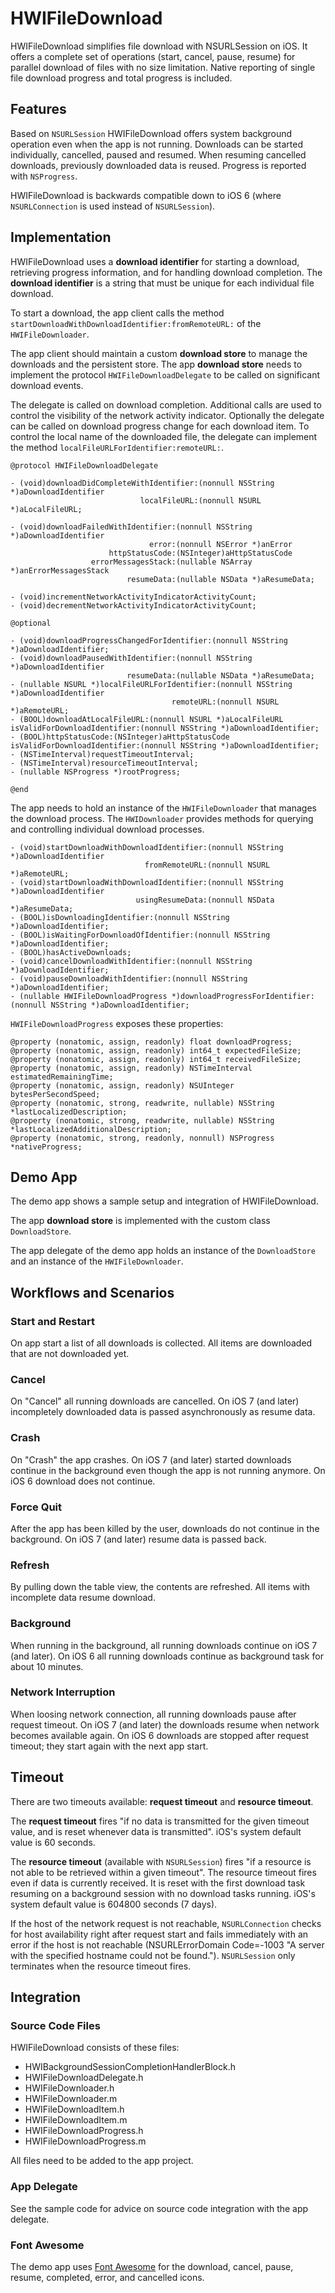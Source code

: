 # HWIFileDownload

HWIFileDownload simplifies file download with NSURLSession on iOS. It offers a complete set of operations (start, cancel, pause, resume) for parallel download of files with no size limitation. Native reporting of single file download progress and total progress is included.

## Features

Based on `NSURLSession` HWIFileDownload offers system background operation even when the app is not running. Downloads can be started individually, cancelled, paused and resumed. When resuming cancelled downloads, previously downloaded data is reused. Progress is reported with `NSProgress`.

HWIFileDownload is backwards compatible down to iOS 6 (where `NSURLConnection` is used instead of `NSURLSession`).

## Implementation

HWIFileDownload uses a __download identifier__ for starting a download, retrieving progress information, and for handling download completion. The __download identifier__ is a string that must be unique for each individual file download.

To start a download, the app client calls the method `startDownloadWithDownloadIdentifier:fromRemoteURL:` of the `HWIFileDownloader`.

The app client should maintain a custom __download store__ to manage the downloads and the persistent store. The app __download store__ needs to implement the protocol `HWIFileDownloadDelegate` to be called on significant download events.

The delegate is called on download completion. Additional calls are used to control the visibility of the network activity indicator. Optionally the delegate can be called on download progress change for each download item. To control the local name of the downloaded file, the delegate can implement the method `localFileURLForIdentifier:remoteURL:`.

	@protocol HWIFileDownloadDelegate

	- (void)downloadDidCompleteWithIdentifier:(nonnull NSString *)aDownloadIdentifier
                                 localFileURL:(nonnull NSURL *)aLocalFileURL;

	- (void)downloadFailedWithIdentifier:(nonnull NSString *)aDownloadIdentifier
                                   error:(nonnull NSError *)anError
                          httpStatusCode:(NSInteger)aHttpStatusCode
                      errorMessagesStack:(nullable NSArray *)anErrorMessagesStack
                              resumeData:(nullable NSData *)aResumeData;

	- (void)incrementNetworkActivityIndicatorActivityCount;
	- (void)decrementNetworkActivityIndicatorActivityCount;

	@optional

	- (void)downloadProgressChangedForIdentifier:(nonnull NSString *)aDownloadIdentifier;
	- (void)downloadPausedWithIdentifier:(nonnull NSString *)aDownloadIdentifier
                              resumeData:(nullable NSData *)aResumeData;
	- (nullable NSURL *)localFileURLForIdentifier:(nonnull NSString *)aDownloadIdentifier
                                        remoteURL:(nonnull NSURL *)aRemoteURL;
	- (BOOL)downloadAtLocalFileURL:(nonnull NSURL *)aLocalFileURL isValidForDownloadIdentifier:(nonnull NSString *)aDownloadIdentifier;
	- (BOOL)httpStatusCode:(NSInteger)aHttpStatusCode isValidForDownloadIdentifier:(nonnull NSString *)aDownloadIdentifier;
	- (NSTimeInterval)requestTimeoutInterval;
	- (NSTimeInterval)resourceTimeoutInterval;
	- (nullable NSProgress *)rootProgress;

	@end
	
The app needs to hold an instance of the `HWIFileDownloader` that manages the download process. The `HWIDownloader` provides methods for querying and controlling individual download processes.

	- (void)startDownloadWithDownloadIdentifier:(nonnull NSString *)aDownloadIdentifier
                                  fromRemoteURL:(nonnull NSURL *)aRemoteURL;
	- (void)startDownloadWithDownloadIdentifier:(nonnull NSString *)aDownloadIdentifier
                                usingResumeData:(nonnull NSData *)aResumeData;
	- (BOOL)isDownloadingIdentifier:(nonnull NSString *)aDownloadIdentifier;
	- (BOOL)isWaitingForDownloadOfIdentifier:(nonnull NSString *)aDownloadIdentifier;
	- (BOOL)hasActiveDownloads;
	- (void)cancelDownloadWithIdentifier:(nonnull NSString *)aDownloadIdentifier;
	- (void)pauseDownloadWithIdentifier:(nonnull NSString *)aDownloadIdentifier;
	- (nullable HWIFileDownloadProgress *)downloadProgressForIdentifier:(nonnull NSString *)aDownloadIdentifier;
	
	
`HWIFileDownloadProgress` exposes these properties:

	@property (nonatomic, assign, readonly) float downloadProgress;
	@property (nonatomic, assign, readonly) int64_t expectedFileSize;
	@property (nonatomic, assign, readonly) int64_t receivedFileSize;
	@property (nonatomic, assign, readonly) NSTimeInterval estimatedRemainingTime;
	@property (nonatomic, assign, readonly) NSUInteger bytesPerSecondSpeed;
	@property (nonatomic, strong, readwrite, nullable) NSString *lastLocalizedDescription;
	@property (nonatomic, strong, readwrite, nullable) NSString *lastLocalizedAdditionalDescription;
	@property (nonatomic, strong, readonly, nonnull) NSProgress *nativeProgress;
	

## Demo App

The demo app shows a sample setup and integration of HWIFileDownload.

The app __download store__ is implemented with the custom class `DownloadStore`.

The app delegate of the demo app holds an instance of the `DownloadStore` and an instance of the `HWIFileDownloader`.

## Workflows and Scenarios

### Start and Restart

On app start a list of all downloads is collected. All items are downloaded that are not downloaded yet.

### Cancel

On "Cancel" all running downloads are cancelled. On iOS 7 (and later) incompletely downloaded data is passed asynchronously as resume data.

### Crash

On "Crash" the app crashes. On iOS 7 (and later) started downloads continue in the background even though the app is not running anymore. On iOS 6 download does not continue.

### Force Quit

After the app has been killed by the user, downloads do not continue in the background. On iOS 7 (and later) resume data is passed back.

### Refresh

By pulling down the table view, the contents are refreshed. All items with incomplete data resume download.


### Background

When running in the background, all running downloads continue on iOS 7 (and later). On iOS 6 all running downloads continue as background task for about 10 minutes.

### Network Interruption

When loosing network connection, all running downloads pause after request timeout. On iOS 7 (and later) the downloads resume when network becomes available again. On iOS 6 downloads are stopped after request timeout; they start again with the next app start.

## Timeout

There are two timeouts available: __request timeout__ and __resource timeout__.

The __request timeout__ fires "if no data is transmitted for the given timeout value, and is reset whenever data is transmitted". iOS's system default value is 60 seconds.

The __resource timeout__ (available with `NSURLSession`) fires "if a resource is not able to be retrieved within a given timeout". The resource timeout fires even if data is currently received. It is reset with the first download task resuming on a background session with no download tasks running. iOS's system default value is 604800 seconds (7 days).

If the host of the network request is not reachable, `NSURLConnection` checks for host availability right after request start and fails immediately with an error if the host is not reachable (NSURLErrorDomain Code=-1003 "A server with the specified hostname could not be found."). `NSURLSession` only terminates when the resource timeout fires.

## Integration

### Source Code Files

HWIFileDownload consists of these files:

* HWIBackgroundSessionCompletionHandlerBlock.h
* HWIFileDownloadDelegate.h
* HWIFileDownloader.h
* HWIFileDownloader.m
* HWIFileDownloadItem.h
* HWIFileDownloadItem.m
* HWIFileDownloadProgress.h
* HWIFileDownloadProgress.m

All files need to be added to the app project.

### App Delegate

See the sample code for advice on source code integration with the app delegate.

### Font Awesome

The demo app uses [Font Awesome](http://fontawesome.io "Font Awesome") for the download, cancel, pause, resume, completed, error, and cancelled icons.

